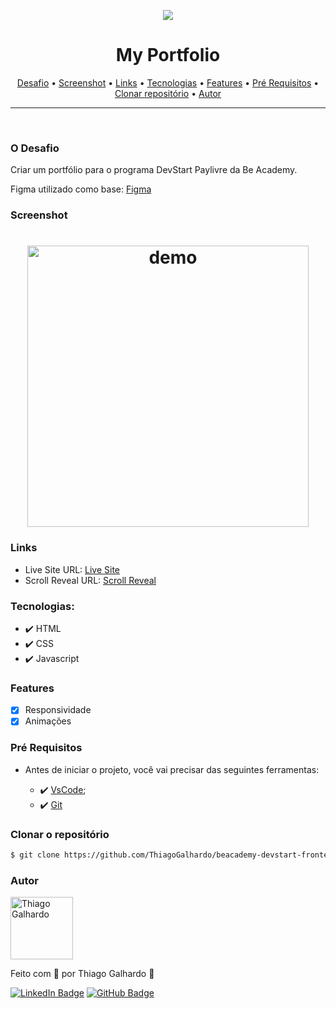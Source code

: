 <p align="center">
   <img src="https://www.beacademy.com.br/wp-content/uploads/2019/11/Logo-Topo.png" /> 
</p>

<h1 align="center">My Portfolio</h1>
<p align="center">
 <a href="#desafio">Desafio</a> •
 <a href="#screenshot">Screenshot</a> •
 <a href="#links">Links</a> •
 <a href="#tecnologias">Tecnologias</a> •
 <a href="#features">Features</a> •
 <a href="#pré-requisitos">Pré Requisitos</a> •
 <a href="#clonar-o-repositório">Clonar repositório</a> •
 <a href="#autor">Autor</a>
</p>

---

<br>

### O Desafio

Criar um portfólio para o programa DevStart Paylivre da Be Academy.

Figma utilizado como base: [Figma](https://www.figma.com/file/cORQUmT2QxFhV1IFQRmVeL/Portf%C3%B3lio-be.academy?node-id=12%3A6)

### Screenshot

<h1 align="center">
<img alt="demo" title="Screenshot" src="screenshot.gif" height="450" />
</h1>

### Links

- Live Site URL: [Live Site](https://thiagogalhardo.github.io/beacademy-devstart-frontend-myportfolio/)
- Scroll Reveal URL: [Scroll Reveal](https://scrollrevealjs.org/)

### Tecnologias:

- ✔️ HTML
- ✔️ CSS
- ✔️ Javascript

### Features

- [x] Responsividade
- [x] Animações

### Pré Requisitos

- Antes de iniciar o projeto, você vai precisar das seguintes ferramentas:

  - ✔️ [VsCode](https://code.visualstudio.com/download);
  - ✔️ [Git](https://git-scm.com/)

### Clonar o repositório

```bash
$ git clone https://github.com/ThiagoGalhardo/beacademy-devstart-frontend-myportfolio.git
```

### Autor

<img alt="Thiago Galhardo" title="Thiago Galhardo" src="https://avatars.githubusercontent.com/u/70352885?v=4" height="100" width="100" />

Feito com 💜 por Thiago Galhardo 👋

[![LinkedIn Badge](https://img.shields.io/badge/-Thiago_Galhardo-blue?style=flat-square&logo=Linkedin&logoColor=white&link=https://www.linkedin.com/in/thgalhardo/)](https://www.linkedin.com/in/thgalhardo/)
[![GitHub Badge](https://img.shields.io/badge/-Thiago_Galhardo-gray?style=flat-square&logo=GitHub&logoColor=white&link=https://github.com/ThiagoGalhardo/)](https://github.com/thiagogalhardo/)
